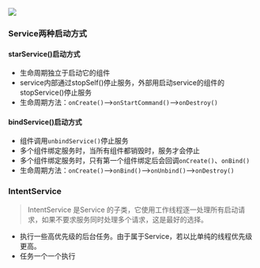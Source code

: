 ![](https://gitee.com/hysbtr/pic/raw/master/service_lifecycle.png)

### Service两种启动方式
#### starService()启动方式
* 生命周期独立于启动它的组件
* service内部通过stopSelf()停止服务，外部用启动service的组件的stopService()停止服务
* 生命周期方法：`onCreate()`-->`onStartCommand()`-->`onDestroy()`

#### bindService()启动方式
* 组件调用`unbindService()`停止服务
* 多个组件绑定服务时，当所有组件都销毁时，服务才会停止
* 多个组件绑定服务时，只有第一个组件绑定后会回调`onCreate()`、`onBind()`
* 生命周期方法：`onCreate()`-->`onBind()`-->`onUnbind()`-->`onDestroy()`

### IntentService
> IntentService 是Service 的子类，它使用工作线程逐一处理所有启动请求，如果不要求服务同时处理多个请求，这是最好的选择。

* 执行一些高优先级的后台任务。由于属于Service，若以比单纯的线程优先级更高。
* 任务一个一个执行